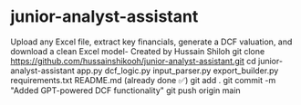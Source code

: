 # junior-analyst-assistant
Upload any Excel file, extract key financials, generate a DCF valuation, and download a clean Excel model- Created by Hussain Shiloh
git clone https://github.com/hussainshikooh/junior-analyst-assistant.git
cd junior-analyst-assistant
app.py
dcf_logic.py
input_parser.py
export_builder.py
requirements.txt
README.md (already done ✅)
git add .
git commit -m "Added GPT-powered DCF functionality"
git push origin main
